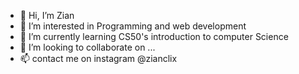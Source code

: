 - 👋 Hi, I’m Zian
- 👀 I’m interested in Programming and web development
- 🌱 I’m currently learning CS50's introduction to computer Science
- 💞️ I’m looking to collaborate on ...
- 📫 contact me on instagram @zianclix

<!---
hawk83/hawk83 is a ✨ special ✨ repository because its `README.md` (this file) appears on your GitHub profile.
You can click the Preview link to take a look at your changes.
--->
